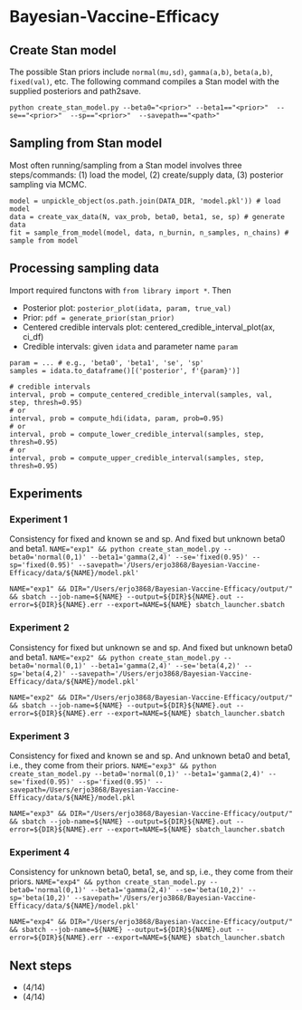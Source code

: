 # Bayesian-Vaccine-Efficacy

## Create Stan model
The possible Stan priors include `normal(mu,sd)`, `gamma(a,b)`, `beta(a,b)`, `fixed(val)`, etc. The following command compiles a Stan model with the supplied posteriors and path2save.

`python create_stan_model.py --beta0="<prior>" --beta1=="<prior>"  --se=="<prior>"  --sp=="<prior>"  --savepath=="<path>"`

## Sampling from Stan model
Most often running/sampling from a Stan model involves three steps/commands: (1) load the model, (2) create/supply data, (3) posterior sampling via MCMC.
```
model = unpickle_object(os.path.join(DATA_DIR, 'model.pkl')) # load model  
data = create_vax_data(N, vax_prob, beta0, beta1, se, sp) # generate data
fit = sample_from_model(model, data, n_burnin, n_samples, n_chains) # sample from model
```

## Processing sampling data
Import required functons with `from library import *`. Then
- Posterior plot: `posterior_plot(idata, param, true_val)`
- Prior: `pdf = generate_prior(stan_prior)`
- Centered credible intervals plot: centered_credible_interval_plot(ax, ci_df)
- Credible intervals: given `idata` and parameter name `param`
```
param = ... # e.g., 'beta0', 'beta1', 'se', 'sp'
samples = idata.to_dataframe()[('posterior', f'{param}')]

# credible intervals
interval, prob = compute_centered_credible_interval(samples, val, step, thresh=0.95)
# or
interval, prob = compute_hdi(idata, param, prob=0.95)
# or 
interval, prob = compute_lower_credible_interval(samples, step, thresh=0.95)
# or 
interval, prob = compute_upper_credible_interval(samples, step, thresh=0.95)
```

## Experiments
### Experiment 1
Consistency for fixed and known se and sp. And fixed but unknown beta0 and beta1. 
`NAME="exp1" && python create_stan_model.py --beta0='normal(0,1)' --beta1='gamma(2,4)' --se='fixed(0.95)' --sp='fixed(0.95)' --savepath='/Users/erjo3868/Bayesian-Vaccine-Efficacy/data/${NAME}/model.pkl'`

`NAME="exp1" && DIR="/Users/erjo3868/Bayesian-Vaccine-Efficacy/output/" && sbatch --job-name=${NAME} --output=${DIR}${NAME}.out --error=${DIR}${NAME}.err --export=NAME=${NAME} sbatch_launcher.sbatch`

### Experiment 2
Consistency for fixed but unknown se and sp. And fixed but unknown beta0 and beta1. 
`NAME="exp2" && python create_stan_model.py --beta0='normal(0,1)' --beta1='gamma(2,4)' --se='beta(4,2)' --sp='beta(4,2)' --savepath='/Users/erjo3868/Bayesian-Vaccine-Efficacy/data/${NAME}/model.pkl'`

`NAME="exp2" && DIR="/Users/erjo3868/Bayesian-Vaccine-Efficacy/output/" && sbatch --job-name=${NAME} --output=${DIR}${NAME}.out --error=${DIR}${NAME}.err --export=NAME=${NAME} sbatch_launcher.sbatch`

### Experiment 3
Consistency for fixed and known se and sp. And unknown beta0 and beta1, i.e., they come from their priors.
`NAME="exp3" && python create_stan_model.py --beta0='normal(0,1)' --beta1='gamma(2,4)' --se='fixed(0.95)' --sp='fixed(0.95)' --savepath=/Users/erjo3868/Bayesian-Vaccine-Efficacy/data/${NAME}/model.pkl`

`NAME="exp3" && DIR="/Users/erjo3868/Bayesian-Vaccine-Efficacy/output/" && sbatch --job-name=${NAME} --output=${DIR}${NAME}.out --error=${DIR}${NAME}.err --export=NAME=${NAME} sbatch_launcher.sbatch`

### Experiment 4
Consistency for unknown beta0, beta1, se, and sp, i.e., they come from their priors.
`NAME="exp4" && python create_stan_model.py --beta0='normal(0,1)' --beta1='gamma(2,4)' --se='beta(10,2)' --sp='beta(10,2)' --savepath='/Users/erjo3868/Bayesian-Vaccine-Efficacy/data/${NAME}/model.pkl'`

`NAME="exp4" && DIR="/Users/erjo3868/Bayesian-Vaccine-Efficacy/output/" && sbatch --job-name=${NAME} --output=${DIR}${NAME}.out --error=${DIR}${NAME}.err --export=NAME=${NAME} sbatch_launcher.sbatch`

## Next steps
- (4/14) 
- (4/14)